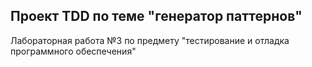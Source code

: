 ## Проект TDD по теме "генератор паттернов"

Лабораторная работа №3 по предмету "тестирование и отладка программного обеспечения"
